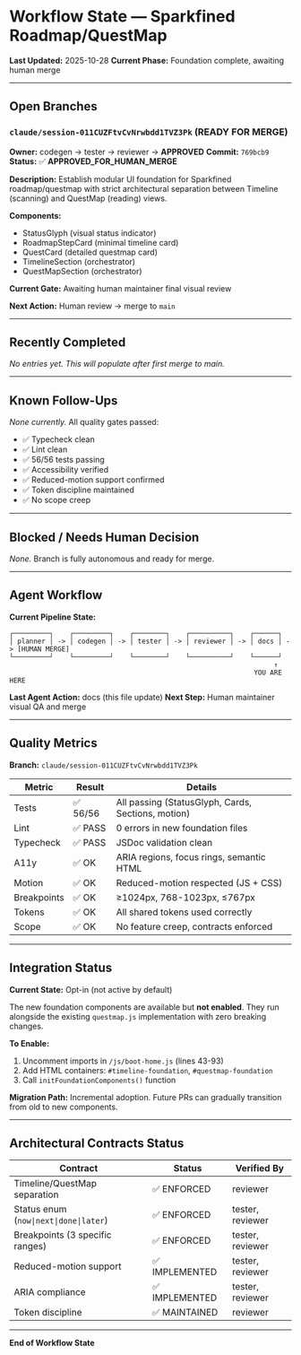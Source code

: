 # Workflow State — Sparkfined Roadmap/QuestMap

**Last Updated:** 2025-10-28
**Current Phase:** Foundation complete, awaiting human merge

---

## Open Branches

### `claude/session-011CUZFtvCvNrwbdd1TVZ3Pk` (READY FOR MERGE)

**Owner:** codegen → tester → reviewer → **APPROVED**
**Commit:** `769bcb9`
**Status:** ✅ **APPROVED_FOR_HUMAN_MERGE**

**Description:**
Establish modular UI foundation for Sparkfined roadmap/questmap with strict architectural separation between Timeline (scanning) and QuestMap (reading) views.

**Components:**
- StatusGlyph (visual status indicator)
- RoadmapStepCard (minimal timeline card)
- QuestCard (detailed questmap card)
- TimelineSection (orchestrator)
- QuestMapSection (orchestrator)

**Current Gate:** Awaiting human maintainer final visual review

**Next Action:** Human review → merge to `main`

---

## Recently Completed

*No entries yet. This will populate after first merge to main.*

---

## Known Follow-Ups

*None currently.* All quality gates passed:
- ✅ Typecheck clean
- ✅ Lint clean
- ✅ 56/56 tests passing
- ✅ Accessibility verified
- ✅ Reduced-motion support confirmed
- ✅ Token discipline maintained
- ✅ No scope creep

---

## Blocked / Needs Human Decision

*None.* Branch is fully autonomous and ready for merge.

---

## Agent Workflow

**Current Pipeline State:**

```
┌─────────┐    ┌─────────┐    ┌────────┐    ┌──────────┐    ┌──────┐
│ planner │ -> │ codegen │ -> │ tester │ -> │ reviewer │ -> │ docs │ -> [HUMAN MERGE]
└─────────┘    └─────────┘    └────────┘    └──────────┘    └──────┘
                                                                  ↑
                                                             YOU ARE HERE
```

**Last Agent Action:** docs (this file update)
**Next Step:** Human maintainer visual QA and merge

---

## Quality Metrics

**Branch:** `claude/session-011CUZFtvCvNrwbdd1TVZ3Pk`

| Metric | Result | Details |
|--------|--------|---------|
| Tests | ✅ 56/56 | All passing (StatusGlyph, Cards, Sections, motion) |
| Lint | ✅ PASS | 0 errors in new foundation files |
| Typecheck | ✅ PASS | JSDoc validation clean |
| A11y | ✅ OK | ARIA regions, focus rings, semantic HTML |
| Motion | ✅ OK | Reduced-motion respected (JS + CSS) |
| Breakpoints | ✅ OK | ≥1024px, 768-1023px, ≤767px |
| Tokens | ✅ OK | All shared tokens used correctly |
| Scope | ✅ OK | No feature creep, contracts enforced |

---

## Integration Status

**Current State:** Opt-in (not active by default)

The new foundation components are available but **not enabled**. They run alongside the existing `questmap.js` implementation with zero breaking changes.

**To Enable:**
1. Uncomment imports in `/js/boot-home.js` (lines 43-93)
2. Add HTML containers: `#timeline-foundation`, `#questmap-foundation`
3. Call `initFoundationComponents()` function

**Migration Path:** Incremental adoption. Future PRs can gradually transition from old to new components.

---

## Architectural Contracts Status

| Contract | Status | Verified By |
|----------|--------|-------------|
| Timeline/QuestMap separation | ✅ ENFORCED | reviewer |
| Status enum (`now\|next\|done\|later`) | ✅ ENFORCED | tester, reviewer |
| Breakpoints (3 specific ranges) | ✅ ENFORCED | tester, reviewer |
| Reduced-motion support | ✅ IMPLEMENTED | tester, reviewer |
| ARIA compliance | ✅ IMPLEMENTED | tester, reviewer |
| Token discipline | ✅ MAINTAINED | reviewer |

---

**End of Workflow State**
